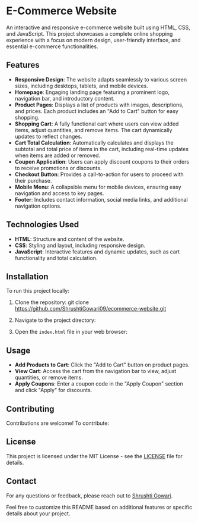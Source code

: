 # E-Commerce Website

An interactive and responsive e-commerce website built using HTML, CSS, and JavaScript. This project showcases a complete online shopping experience with a focus on modern design, user-friendly interface, and essential e-commerce functionalities.

## Features

- **Responsive Design**: The website adapts seamlessly to various screen sizes, including desktops, tablets, and mobile devices.
- **Homepage**: Engaging landing page featuring a prominent logo, navigation bar, and introductory content.
- **Product Pages**: Displays a list of products with images, descriptions, and prices. Each product includes an "Add to Cart" button for easy shopping.
- **Shopping Cart**: A fully functional cart where users can view added items, adjust quantities, and remove items. The cart dynamically updates to reflect changes.
- **Cart Total Calculation**: Automatically calculates and displays the subtotal and total price of items in the cart, including real-time updates when items are added or removed.
- **Coupon Application**: Users can apply discount coupons to their orders to receive promotions or discounts.
- **Checkout Button**: Provides a call-to-action for users to proceed with their purchase.
- **Mobile Menu**: A collapsible menu for mobile devices, ensuring easy navigation and access to key pages.
- **Footer**: Includes contact information, social media links, and additional navigation options.

## Technologies Used

- **HTML**: Structure and content of the website.
- **CSS**: Styling and layout, including responsive design.
- **JavaScript**: Interactive features and dynamic updates, such as cart functionality and total calculation.

## Installation

To run this project locally:

1. Clone the repository: git clone https://github.com/ShrushtiGowari09/ecommerce-website.git

2. Navigate to the project directory:

3. Open the `index.html` file in your web browser:

## Usage
- **Add Products to Cart**: Click the "Add to Cart" button on product pages.
- **View Cart**: Access the cart from the navigation bar to view, adjust quantities, or remove items.
- **Apply Coupons**: Enter a coupon code in the "Apply Coupon" section and click "Apply" for discounts.

## Contributing
Contributions are welcome! To contribute:

## License
This project is licensed under the MIT License - see the [LICENSE](LICENSE) file for details.

## Contact
For any questions or feedback, please reach out to [Shrushti Gowari](mailto:shrushtigowari09@gmail.com).

Feel free to customize this README based on additional features or specific details about your project.
